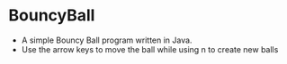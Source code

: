 # BouncyBall
- A simple Bouncy Ball program written in Java. 
- Use the arrow keys to move the ball while using n to create new balls
